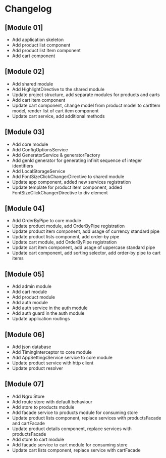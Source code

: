 # Changelog

## [Module 01]

- Add application skeleton 
- Add product list component
- Add product list Item component
- Add cart component

## [Module 02]

- Add shared module
- Add HighlightDirective to the shared module
- Update project structure, add separate modules for products and carts
- Add cart item component
- Update cart component, change model from product model to cartItem model, render list of cart item component
- Update cart service, add additional methods   


## [Module 03]

- Add core module
- Add ConfigOptionsService
- Add GeneratorService & generatorFactory
- Add genId generator for generating infinit sequence of integer identifiers
- Add LocalStorageService
- Add FontSizeClickChangerDirective to shared module
- Update app component, added new services registration
- Update template for product item component, added FontSizeClickChangerDirective to div element

## [Module 04]

- Add OrderByPipe to core module
- Update product module, add OrderByPipe registration
- Update product item component, add usage of currency standard pipe
- Update product lists component, add order-by pipe
- Update cart module, add OrderByPipe registration
- Update cart item component, add usage of uppercase standard pipe
- Update cart component, add sorting selector, add order-by pipe to cart items

## [Module 05]
- Add admin module
- Add cart module
- Add product module
- Add auth module
- Add auth service in the auth module
- Add auth guard in the auth module
- Update application routings 

## [Module 06]
- Add json database
- Add TimingInterceptor to core module
- Add AppSettingsService service to core module
- Update product service with http client
- Update product resolver

## [Module 07]
- Add Ngrx Store
- Add route store with default behaviour
- Add store to products module
- Add facade service to products module for consuming store
- Update product lists component, replace services with productsFacade and cartFacade
- Update product details component, replace services with productsFacade
- Add store to cart module
- Add facade service to cart module for consuming store
- Update cart lists component, replace service with cartFacade